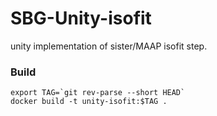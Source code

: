 # SBG-Unity-isofit

unity implementation of sister/MAAP isofit step.


### Build
```
export TAG=`git rev-parse --short HEAD`
docker build -t unity-isofit:$TAG .
```
